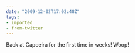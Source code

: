 ```yaml
---
date: "2009-12-02T17:02:48Z"
tags:
- imported
- from-twitter
---
```

Back at Capoeira for the first time in weeks! Woop!
